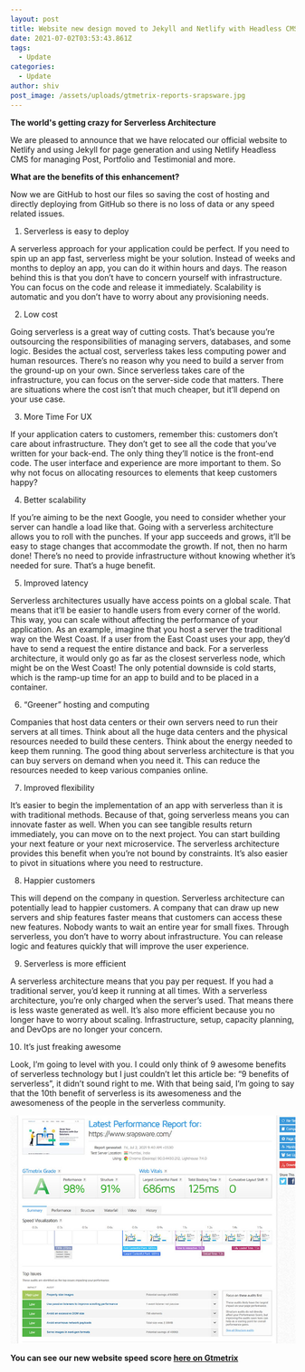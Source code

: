 ```yaml
---
layout: post
title: Website new design moved to Jekyll and Netlify with Headless CMS
date: 2021-07-02T03:53:43.861Z
tags:
  - Update
categories:
  - Update
author: shiv
post_image: /assets/uploads/gtmetrix-reports-srapsware.jpg
---
```

**The world's getting crazy for  Serverless Architecture**

We are pleased to announce that we have relocated our official website to Netlify and using Jekyll for page generation and using Netlify Headless CMS for managing Post, Portfolio and Testimonial and more.

**What are the benefits of this enhancement?** 

Now we are GitHub to host our files so saving the cost of hosting and directly deploying from GitHub so there is no loss of data or any speed related issues. 

1. Serverless is easy to deploy

A serverless approach for your application could be perfect. If you need to spin up an app fast, serverless might be your solution. Instead of weeks and months to deploy an app, you can do it within hours and days. The reason behind this is that you don’t have to concern yourself with infrastructure. You can focus on the code and release it immediately. Scalability is automatic and you don’t have to worry about any provisioning needs.

2. Low cost

Going serverless is a great way of cutting costs. That’s because you’re outsourcing the responsibilities of managing servers, databases, and some logic. Besides the actual cost, serverless takes less computing power and human resources. There’s no reason why you need to build a server from the ground-up on your own. Since serverless takes care of the infrastructure, you can focus on the server-side code that matters. There are situations where the cost isn’t that much cheaper, but it’ll depend on your use case.

3. More Time For UX

If your application caters to customers, remember this: customers don’t care about infrastructure. They don’t get to see all the code that you’ve written for your back-end. The only thing they’ll notice is the front-end code. The user interface and experience are more important to them. So why not focus on allocating resources to elements that keep customers happy?

4. Better scalability

If you’re aiming to be the next Google, you need to consider whether your server can handle a load like that. Going with a serverless architecture allows you to roll with the punches. If your app succeeds and grows, it’ll be easy to stage changes that accommodate the growth. If not, then no harm done! There’s no need to provide infrastructure without knowing whether it’s needed for sure. That’s a huge benefit.

5. Improved latency

Serverless architectures usually have access points on a global scale. That means that it’ll be easier to handle users from every corner of the world. This way, you can scale without affecting the performance of your application. As an example, imagine that you host a server the traditional way on the West Coast. If a user from the East Coast uses your app, they’d have to send a request the entire distance and back. For a serverless architecture, it would only go as far as the closest serverless node, which might be on the West Coast! The only potential downside is cold starts, which is the ramp-up time for an app to build and to be placed in a container.

6. “Greener” hosting and computing

Companies that host data centers or their own servers need to run their servers at all times. Think about all the huge data centers and the physical resources needed to build these centers. Think about the energy needed to keep them running. The good thing about serverless architecture is that you can buy servers on demand when you need it. This can reduce the resources needed to keep various companies online.

7. Improved flexibility

It’s easier to begin the implementation of an app with serverless than it is with traditional methods. Because of that, going serverless means you can innovate faster as well. When you can see tangible results return immediately, you can move on to the next project. You can start building your next feature or your next microservice. The serverless architecture provides this benefit when you’re not bound by constraints. It’s also easier to pivot in situations where you need to restructure.

8. Happier customers

This will depend on the company in question. Serverless architecture can potentially lead to happier customers. A company that can draw up new servers and ship features faster means that customers can access these new features. Nobody wants to wait an entire year for small fixes. Through serverless, you don’t have to worry about infrastructure. You can release logic and features quickly that will improve the user experience.

9. Serverless is more efficient

A serverless architecture means that you pay per request. If you had a traditional server, you’d keep it running at all times. With a serverless architecture, you’re only charged when the server’s used. That means there is less waste generated as well. It’s also more efficient because you no longer have to worry about scaling. Infrastructure, setup, capacity planning, and DevOps are no longer your concern.

10. It’s just freaking awesome

Look, I’m going to level with you. I could only think of 9 awesome benefits of serverless technology but I just couldn’t let this article be: “9 benefits of serverless”, it didn’t sound right to me. With that being said, I’m going to say that the 10th benefit of serverless is its awesomeness and the awesomeness of the people in the serverless community.

![](/assets/uploads/gtmetrix-reports-srapsware.jpg)

**You can see our new website speed score [here on Gtmetrix](https://gtmetrix.com/reports/www.srapsware.com/EouVaVIM/)**